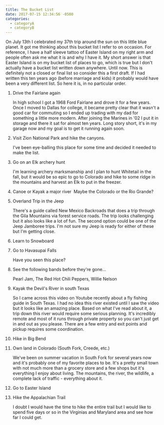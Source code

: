 ```yaml
---
title: The Bucket List
date: 2017-07-15 12:34:56 -0500
categories:
  - categoryA
  - categoryB
---
```


On July 13th I celebrated my 37th trip around the sun on this little blue planet. It got me thinking about this bucket list I refer to on occasion. For reference, I have a half sleeve tattoo of Easter Island on my right arm and people often ask me what it is and why I have it. My short answer is that Easter Island is on my bucket list of places to go, which is true but I don't actually have a bucket list written down anywhere. Until now. This is definitely not a closed or final list so consider this a first draft. If I had written this ten years ago (before marriage and kids) it probably would have been a very different list. So here it is, in no particular order.

1. Drive the Fairlane again

   In high school I got a 1968 Ford Fairlane and drove it for a few years. Once I moved to Dallas for college, it became pretty clear that it wasn't a good car for commuting so I ended up trading with my dad for something a little more modern. After joining the Marines in '02 I put it in storage and there it sat for almost ten years. Long story short, it's in my garage now and my goal is to get it running again soon.

2. Visit Zion National Park and hike the canyons.

   I've been eye-balling this place for some time and decided it needed to make the list.

3. Go on an Elk archery hunt

   I'm learning archery marksmanship and I plan to hunt Whitetail in the fall, but it would be so epic to go to Colorado and hike to some ridge in the mountains and harvest an Elk to put in the freezer.

4. Canoe or Kayak a major river  Maybe the Colorado or the Rio Grande?

5. Overland Trip in the Jeep

   There's a guide called New Mexico Backroads that does a trip through the Gila Mountains via forest service roads. The trip looks challenging but it also looks like a lot of fun. The second option could be one of the Jeep Jamboree trips. I'm not sure my Jeep is ready for either of these but I'm getting close.   

6. Learn to Snowboard

7. Go to Havasupai Falls

   Have you seen this place?

8. See the following bands before they're gone...

   Pearl Jam, The Red Hot Chili Peppers, Willie Nelson

9. Kayak the Devil's River in south Texas

   So I came across this video on Youtube recently about a fly fishing guide in South Texas. I had no idea this river existed until I saw the video but it looks like an amazing place. Based on what I've read about it, a trip down this river would require some serious planning. It's incredibly remote and most of it runs through private property so you can't just get in and out as you please. There are a few entry and exit points and pickup requires some coordination.

10. Hike in Big Bend

11. Own land in Colorado (South Fork, Creede, etc.)

    We've been on summer vacation in South Fork for several years now and it's probably one of my favorite places to be. It's a pretty small town with not much more than a grocery store and a few shops but it's everything I enjoy about living. The mountains, the river, the wildlife, a complete lack of traffic - everything about it.  

12. Go to Easter Island

13. Hike the Appalachian Trail

    I doubt I would have the time to hike the entire trail but I would like to spend five days or so in the Virginias and Maryland area and see how far I could get.
